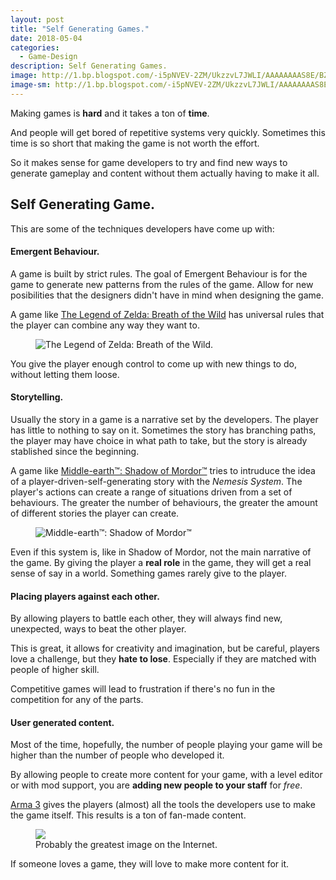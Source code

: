 ```yaml
---
layout: post
title: "Self Generating Games."
date: 2018-05-04
categories:
  - Game-Design
description: Self Generating Games.
image: http://1.bp.blogspot.com/-i5pNVEV-2ZM/UkzzvL7JWLI/AAAAAAAAS8E/BZIIMc6OLQA/s1600/Benton+1.jpg
image-sm: http://1.bp.blogspot.com/-i5pNVEV-2ZM/UkzzvL7JWLI/AAAAAAAAS8E/BZIIMc6OLQA/s1600/Benton+1.jpg
---
```


Making games is **hard** and it takes a ton of **time**.

And people will get bored of repetitive systems very quickly. Sometimes this time is so short that making the game is not worth the effort.

So it makes sense for game developers to try and find new ways to generate gameplay and content without them actually having to make it all.

## Self Generating Game.

This are some of the techniques developers have come up with:

#### Emergent Behaviour.

A game is built by strict rules. The goal of Emergent Behaviour is for the game to generate new patterns from the rules of the game. Allow for new posibilities that the designers didn't have in mind when designing the game.

A game like [The Legend of Zelda: Breath of the Wild](https://www.zelda.com/breath-of-the-wild/) has universal rules that the player can combine any way they want to. 

<figure>
  <img src="https://sheikav.com/wp-content/uploads/2018/03/3202138-2017022318324400-f1c11a22faee3b82f21b330e1b786a39.jpg" alt="The Legend of Zelda: Breath of the Wild."/>
</figure>

You give the player enough control to come up with new things to do, without letting them loose.

#### Storytelling.

Usually the story in a game is a narrative set by the developers. The player has little to nothing to say on it. Sometimes the story has branching paths, the player may have choice in what path to take, but the story is already stablished since the beginning.

A game like [Middle-earth™: Shadow of Mordor™](https://store.steampowered.com/app/241930/Middleearth_Shadow_of_Mordor/) tries to intruduce the idea of a player-driven-self-generating story with the *Nemesis System*. The player's actions can create a range of situations driven from a set of behaviours. The greater the number of behaviours, the greater the amount of different stories the player can create.

<figure>
  <img src="https://ggtriple.files.wordpress.com/2014/10/shadow-of-mordor-chiefs-skog-head-chopper-1.jpg" alt="Middle-earth™: Shadow of Mordor™"/>
</figure>

Even if this system is, like in Shadow of Mordor, not the main narrative of the game. By giving the player a **real role** in the game, they will get a real sense of say in a world. Something games rarely give to the player.

#### Placing players against each other.

By allowing players to battle each other, they will always find new, unexpected, ways to beat the other player.

This is great, it allows for creativity and imagination, but be careful, players love a challenge, but they **hate to lose**. Especially if they are matched with people of higher skill.

Competitive games will lead to frustration if there's no fun in the competition for any of the parts.

#### User generated content.

Most of the time, hopefully, the number of people playing your game will be higher than the number of people who developed it.

By allowing people to create more content for your game, with a level editor or with mod support, you are **adding new people to your staff** for *free*.

[Arma 3](https://arma3.com/) gives the players (almost) all the tools the developers use to make the game itself. This results is a ton of fan-made content.

<figure>
  <img src="https://static.gamespot.com/uploads/original/1179/11799911/2856788-atat.jpg"/>
  <figcaption>Probably the greatest image on the Internet.</figcaption>
</figure>

If someone loves a game, they will love to make more content for it.